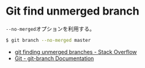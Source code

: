 # Git find unmerged branch

`--no-merged`オプションを利用する。

```sh
$ git branch --no-merged master
```

- [git finding unmerged branches - Stack Overflow](http://stackoverflow.com/questions/12276001/git-finding-unmerged-branches)
- [Git - git-branch Documentation](http://git-scm.com/docs/git-branch)
